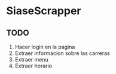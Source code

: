 # SiaseScrapper

## TODO

1. Hacer login en la pagina
2. Extraer informacion sobre las carreras
3. Extraer menu
3. Extraer horario
